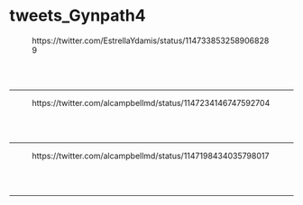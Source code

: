# tweets_Gynpath4


<figure class="wp-block-embed-twitter wp-block-embed is-type-rich">
<div class="wp-block-embed__wrapper">
https://twitter.com/EstrellaYdamis/status/1147338532589068289</div></figure>
<br>
<br>
<hr>

<figure class="wp-block-embed-twitter wp-block-embed is-type-rich">
<div class="wp-block-embed__wrapper">
https://twitter.com/alcampbellmd/status/1147234146747592704</div></figure>
<br>
<br>
<hr>

<figure class="wp-block-embed-twitter wp-block-embed is-type-rich">
<div class="wp-block-embed__wrapper">
https://twitter.com/alcampbellmd/status/1147198434035798017</div></figure>
<br>
<br>
<hr>
